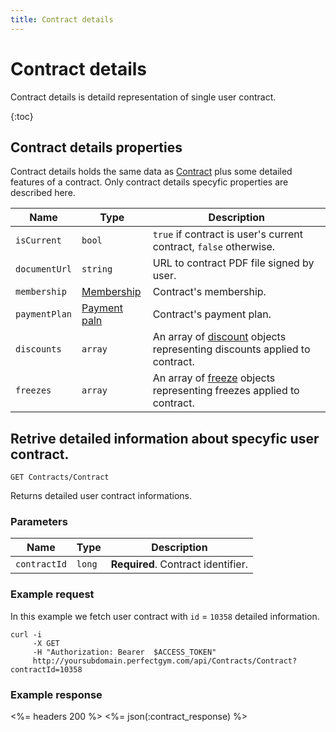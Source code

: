 ```yaml
---
title: Contract details
---
```


# Contract details

Contract details is detaild representation of single user contract. 

{:toc}


## <a name="properties"></a>Contract details properties

Contract details holds the same data as [Contract][ContractProperties] plus some detailed features of a contract.
Only contract details specyfic properties are described here.


Name        	| Type    						| Description
----------------|-------------------------------|----------------------
`isCurrent`		|`bool`							| `true` if contract is user's current contract, `false` otherwise.
`documentUrl`	|`string`						| URL to contract PDF file signed by user.
`membership`   	|[Membership][Membership]   	| Contract's membership.
`paymentPlan`   |[Payment paln][PaymentPlan]   	| Contract's payment plan.
`discounts`		|`array`						| An array of [discount][Discount] objects representing discounts applied to contract.
`freezes`		|`array`						| An array of [freeze][Freeze] objects representing freezes applied to contract.



## Retrive detailed information about specyfic user contract.

    GET Contracts/Contract

Returns detailed user contract informations.


### Parameters

Name            | Type       | Description
----------------|------------|------------------------
`contractId`    |`long`      | **Required**. Contract identifier.



### Example request

In this example we fetch user contract with `id` = `10358` detailed information.

``` command-line
curl -i 
     -X GET 
     -H "Authorization: Bearer  $ACCESS_TOKEN"  
     http://yoursubdomain.perfectgym.com/api/Contracts/Contract?contractId=10358    	
```


### Example response

<%= headers 200 %>
<%= json(:contract_response) %>



[ContractProperties]: /api/contracts/contracts#properties 
[Membership]: /api/memberships/memberships#properties
[PaymentPlan]: /api/paymentplans/paymentplans#properties
[Discount]: /api/paymentplans/discounts#properties
[Freeze]: /appendix/datatypes/contractfreeze

